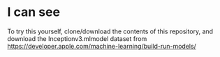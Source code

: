 # I can see

To try this yourself, clone/download the contents of this repository, and download the Inceptionv3.mlmodel dataset from https://developer.apple.com/machine-learning/build-run-models/
